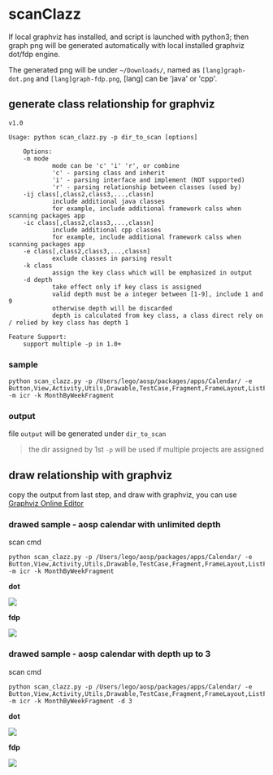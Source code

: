 # scanClazz

If local graphviz has installed, and script is launched with python3; then graph png will be generated automatically with local installed graphviz dot/fdp engine.

The generated png will be under `~/Downloads/`, named as `[lang]graph-dot.png` and `[lang]graph-fdp.png`, [lang] can be 'java' or 'cpp'. 

## generate class relationship for graphviz

```
v1.0

Usage: python scan_clazz.py -p dir_to_scan [options]

    Options:
    -m mode
            mode can be 'c' 'i' 'r', or combine
            'c' - parsing class and inherit
            'i' - parsing interface and implement (NOT supported)
            'r' - parsing relationship between classes (used by)
    -ij class[,class2,class3,...,classn]
            include additional java classes
            for example, include additional framework calss when scanning packages app
    -ic class[,class2,class3,...,classn]
            include additional cpp classes
            for example, include additional framework calss when scanning packages app
    -e class[,class2,class3,...,classn]
            exclude classes in parsing result
    -k class
            assign the key class which will be emphasized in output
    -d depth
            take effect only if key class is assigned
            valid depth must be a integer between [1-9], include 1 and 9
            otherwise depth will be discarded
            depth is calculated from key class, a class direct rely on / relied by key class has depth 1 

Feature Support:
    support multiple -p in 1.0+
```

### sample

```
python scan_clazz.py -p /Users/lego/aosp/packages/apps/Calendar/ -e Button,View,Activity,Utils,Drawable,TestCase,Fragment,FrameLayout,ListFragment,ListView,ListActivity -m icr -k MonthByWeekFragment
```

### output

file `output` will be generated under `dir_to_scan`

> the dir assigned by 1st `-p` will be used if multiple projects are assigned

## draw relationship with graphviz

copy the output from last step, and draw with graphviz, you can use [Graphviz Online Editor](https://edotor.net)

### drawed sample - aosp calendar with unlimited depth

scan cmd

```
python scan_clazz.py -p /Users/lego/aosp/packages/apps/Calendar/ -e Button,View,Activity,Utils,Drawable,TestCase,Fragment,FrameLayout,ListFragment,ListView,ListActivity -m icr -k MonthByWeekFragment
```

**dot**

![](http://ww2.sinaimg.cn/large/006tNc79ly1g3kyi2unonj32770u0h96.jpg)

**fdp**

![](http://ww4.sinaimg.cn/large/006tNc79ly1g3kyig69cjj30u00yk7wh.jpg)

### drawed sample - aosp calendar with depth up to 3

scan cmd

```
python scan_clazz.py -p /Users/lego/aosp/packages/apps/Calendar/ -e Button,View,Activity,Utils,Drawable,TestCase,Fragment,FrameLayout,ListFragment,ListView,ListActivity -m icr -k MonthByWeekFragment -d 3
```

**dot**

![](http://ww1.sinaimg.cn/large/006tNc79ly1g3ly7525nyj311z0u0476.jpg)

**fdp**

![](http://ww1.sinaimg.cn/large/006tNc79ly1g3ly7iaikkj31cz0u0qbv.jpg)
